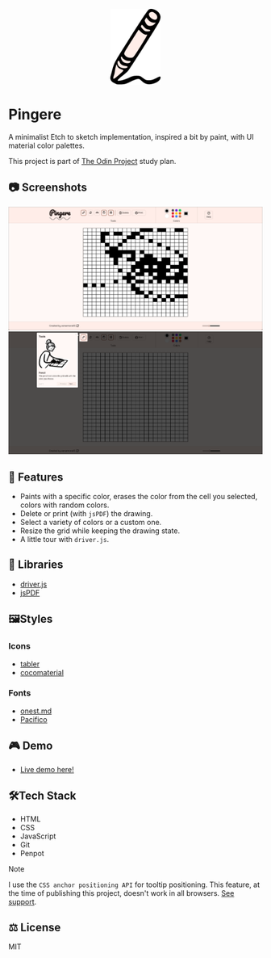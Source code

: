 <p align="center">
  <img src="./screenshots/favicon.svg" height="150px" width="100px">
</p>

<p align="center">
  <h1>Pingere</h1>
</p>

A minimalist Etch to sketch implementation, inspired a bit by paint, with UI material color palettes.

This project is part of [The Odin Project](https://www.theodinproject.com/lessons/foundations-etch-a-sketch) study plan.

## 📷 Screenshots

<img src ="./screenshots/img1.png">
<img src ="./screenshots/img2.png">

## 🚀 Features

- Paints with a specific color, erases the color from the cell you selected, colors with random colors.
- Delete or print (with `jsPDF`) the drawing.
- Select a variety of colors or a custom one.
- Resize the grid while keeping the drawing state.
- A little tour with `driver.js`.

## 📓 Libraries

- [driver.js](https://driverjs.com/)
- [jsPDF](https://github.com/parallax/jsPDF)

## 🖼️Styles

### Icons

- [tabler](https://tabler.io/icons)
- [cocomaterial](https://cocomaterial.com/)

### Fonts

- [onest.md](https://onest.md/)
- [Pacifico](https://fonts.google.com/specimen/Pacifico)

## 🎮 Demo

- [Live demo here!](https://osmarmora05.github.io/pingere/)

## 🛠️Tech Stack

- HTML
- CSS
- JavaScript
- Git
- Penpot

> [!Note]
> I use the `CSS anchor positioning API` for tooltip positioning. This feature, at the time of publishing this project, doesn't work in all browsers. [See support](https://caniuse.com/?search=anchor-name).

## ⚖️ License

MIT
